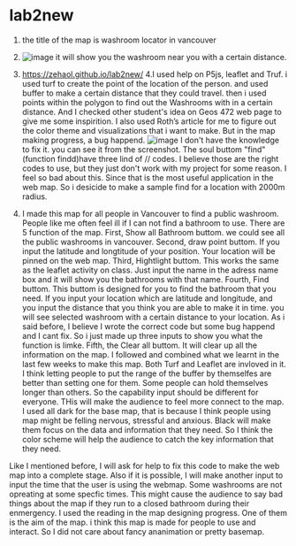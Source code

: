 # lab2new
1. the title of the map is washroom locator in vancouver 
2. ![image](https://user-images.githubusercontent.com/97857781/159852541-92f954d5-f1d8-40f8-a9aa-b5329b98fd77.png) it will show you the washroom near you with a certain distance. 
3. https://zehaol.github.io/lab2new/
4.I used help on P5js, leaflet and Truf. i used turf to create the point of the location of the person. and used buffer to make a certain distance that they could travel.
then i used points within the polygon to find out the Washrooms with in a certain distance. And I checked other student's idea on Geos 472 web page to give me some inspirition. 
I also used Roth’s article for me to figure out the color theme and visualizations that i want to make. But in the map making progress, a bug happend. 
![image](https://user-images.githubusercontent.com/97857781/159855242-5faf9580-8fdd-486f-8226-732c0eec4b37.png)
I don't have the knowledge to fix it. you can see it from the screenshot. The soul buttom "find" (function findd)have three lind of // codes. I believe those are the right
codes to use, but they just don't work with my project for some reason. I feel so bad about this. Since that is the most useful application in the web map. 
So i desicide to make a sample find for a location with 2000m radius.

5. I made this map for all people in Vancouver to find a public washroom. People like me often feel ill if I can not find a bathroom to use. There are 5 function of the map.
First, Show all Bathroom buttom. we could see all the public washrooms in vancouver. Second, draw point buttom. If you input the latitude and longtitude of your position. Your location will be pinned 
on the web map.  Third, Hightlight buttom. This works the same as the leaflet activity on class. Just input the name in the adress name box and it will show you the bathrooms with that name.
Fourth, Find buttom. This buttom is designed for you to find the bathroom that you need. If you input your location which are latitude and longitude, and you input the distance that you
think you are able to make it in time. you will see selected washroom with a certain distance to your location. As i said before, I believe I wrote the correct code but some 
bug happend and I cant fix. So i just made up three inputs to show you what the function is limke. Fifth, the Clear all buttom. It will clear up all the information on the map. 
I followed and combined what we learnt in the last few weeks to make this map. Both Turf and Leaflet are invloved in it. I think letting people to put the range of the buffer 
by themselfes are better than setting one for them. Some people can hold themselves longer than others. So the capability input should be different for everyone. THis will 
make the audience to feel more connect to the map. I used all dark for the base map, that is because I think people using map might be felling nervous, stressful and anxious. Black will
make them focus on the data and information that they need. So I think the color scheme will help the audience to catch the key information that they need. 

Like I mentioned before, I will ask for help to fix this code to make the web map into a complete stage. Also if it is possible, I will make another input to input the time
that the user is using the webmap. Some washrooms are not opreating at some specfic times. This might cause the audience to say bad things about the map if they run to a
closed bathroom during their enmergency. I used the reading in the map designing progress. One of them is the aim of the map. i think this map is made for people to use and interact. So I did not care about
fancy ananimation or pretty basemap. 
